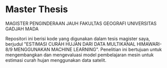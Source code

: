 # Master Thesis
MAGISTER PENGINDERAAN JAUH
FAKULTAS GEOGRAFI
UNIVERSITAS GADJAH MADA

Repositori ini berisi kode yang digunakan dalam tesis magister saya, berjudul "ESTIMASI CURAH HUJAN DARI DATA MULTIKANAL HIMAWARI-8/9 MENGGUNAKAN MACHINE LEARNING". Penelitian ini bertujuan untuk mengembangkan dan mengevaluasi model pembelajaran mesin untuk estimasi curah hujan menggunakan data satelit.
